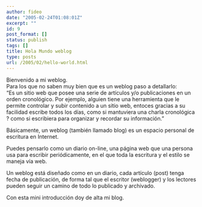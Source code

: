 ```yaml
---
author: fideo
date: "2005-02-24T01:08:01Z"
excerpt: ""
id: 9
post_format: []
status: publish
tags: []
title: Hola Mundo weblog
type: posts
url: /2005/02/hello-world.html
---
```

Bienvenido a mi weblog.  
Para los que no saben muy bien que es un weblog paso a detallarlo:  
“Es un sitio web que posee una serie de artículos y/o publicaciones en un orden cronológico. Por ejemplo, alguien tiene una herramienta que le permite controlar y subir contenido a un sitio web, entoces gracias a su facilidad escribe todos los días, como si mantuviera una charla cronológica ? como si escribiera para organizar y recordar su información.”

Básicamente, un weblog (también llamado blog) es un espacio personal de escritura en Internet.

Puedes pensarlo como un diario on-line, una página web que una persona usa para escribir periódicamente, en el que toda la escritura y el estilo se maneja vía web.

Un weblog está diseñado como en un diario, cada artículo (post) tenga fecha de publicación, de forma tal que el escritor (weblogger) y los lectores pueden seguir un camino de todo lo publicado y archivado.

Con esta mini introducción doy de alta mi blog.
